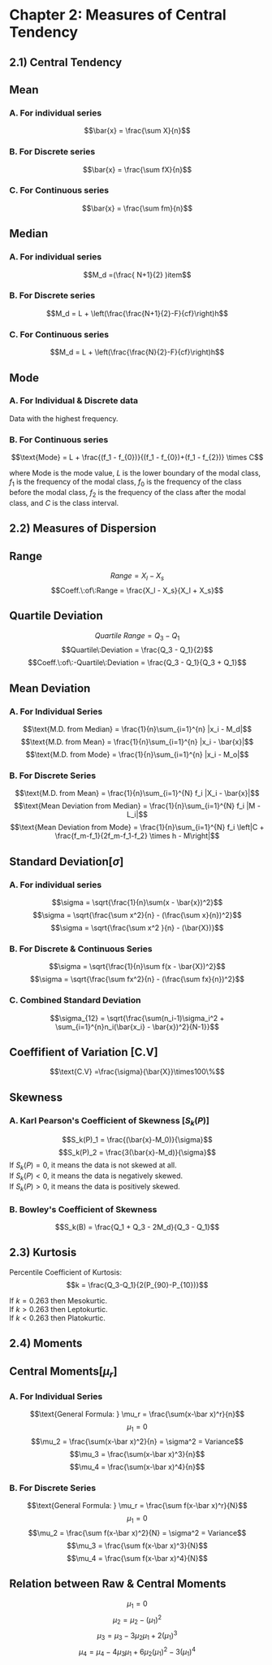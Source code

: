 # Chapter 2: Measures of Central Tendency

## 2.1) Central Tendency
## Mean
### A. For individual series
$$\bar{x} = \frac{\sum X}{n}$$
 ### B. For Discrete series
$$\bar{x} = \frac{\sum fX}{n}$$
 ### C. For Continuous series
$$\bar{x} = \frac{\sum fm}{n}$$

## Median
### A. For individual series
$$M_d =(\frac{ N+1}{2} )item$$

 ### B. For Discrete series

$$M_d = L + \left(\frac{\frac{N+1}{2}-F}{cf}\right)h$$


 ### C. For Continuous series
$$M_d = L + \left(\frac{\frac{N}{2}-F}{cf}\right)h$$



## Mode
### A. For Individual & Discrete data
Data with the highest frequency.

 ### B. For Continuous series
$$\text{Mode} = L + \frac{(f_1 - f_{0})}{(f_1 - f_{0})+(f_1 - f_{2})} \times C$$

where $\text{Mode}$ is the mode value, $L$ is the lower boundary of the modal class, $f_1$ is the frequency of the modal class, $f_{0}$ is the frequency of the class before the modal class, $f_2$ is the frequency of the class after the modal class, and $C$ is the class interval.

## 2.2) Measures of Dispersion

## Range
$$Range = X_l - X_s$$
$$Coeff.\:of\:Range = \frac{X_l - X_s}{X_l + X_s}$$

## Quartile Deviation
$$Quartile\:Range = Q_3 - Q_1$$
$$Quartile\:Deviation = \frac{Q_3 - Q_1}{2}$$
$$Coeff.\:of\:-Quartile\:Deviation = \frac{Q_3 - Q_1}{Q_3 + Q_1}$$

## Mean Deviation
### A. For Individual Series
$$\text{M.D. from Median} = \frac{1}{n}\sum_{i=1}^{n} |x_i - M_d|$$
$$\text{M.D. from Mean} = \frac{1}{n}\sum_{i=1}^{n} |x_i - \bar{x}|$$
$$\text{M.D. from Mode} = \frac{1}{n}\sum_{i=1}^{n} |x_i - M_o|$$

### B. For Discrete Series
$$\text{M.D. from Mean} = \frac{1}{n}\sum_{i=1}^{N} f_i |X_i - \bar{x}|$$
$$\text{Mean Deviation from Median} = \frac{1}{n}\sum_{i=1}^{N} f_i |M - L_i|$$
$$\text{Mean Deviation from Mode} = \frac{1}{n}\sum_{i=1}^{N} f_i \left|C + \frac{f_m-f_1}{2f_m-f_1-f_2} \times h - M\right|$$

## Standard Deviation[$\sigma$]
### A. For individual series
$$\sigma = \sqrt{\frac{1}{n}\sum(x - \bar{x})^2}$$
$$\sigma = \sqrt{\frac{\sum x^2}{n} - (\frac{\sum x}{n})^2}$$
$$\sigma = \sqrt{\frac{\sum x^2 }{n} - (\bar{X})}$$

### B. For Discrete & Continuous Series
$$\sigma = \sqrt{\frac{1}{n}\sum f(x - \bar{X})^2}$$
$$\sigma = \sqrt{\frac{\sum fx^2}{n} - (\frac{\sum fx}{n})^2}$$

### C. Combined Standard Deviation
$$\sigma_{12} = \sqrt{\frac{\sum(n_i-1)\sigma_i^2 + \sum_{i=1}^{n}n_i(\bar{x_i} - \bar{x})^2}{N-1}}$$

## Coeffifient of Variation [C.V]

$$\text{C.V} =\frac{\sigma}{\bar{X}}\times100\%$$

## Skewness

### A. Karl Pearson's Coefficient of Skewness [$S_k(P)$]
$$S_k(P)_1 = \frac{(\bar{x}-M_0)}{\sigma}$$
$$S_k(P)_2 = \frac{3(\bar{x}-M_d)}{\sigma}$$
If $S_k(P) = 0$, it means the data is not skewed at all.<br/>
If $S_k(P) < 0$, it means the data is negatively skewed. <br/>
If $S_k(P) > 0$, it means the data is positively skewed. 

### B. Bowley's Coefficient of Skewness
$$S_k(B) = \frac{Q_1 + Q_3 - 2M_d}{Q_3 - Q_1}$$


## 2.3) Kurtosis

Percentile Coefficient of Kurtosis:
$$k = \frac{Q_3-Q_1}{2(P_{90}-P_{10})}$$

If $k = 0.263$ then Mesokurtic.<br/>
If $k > 0.263$ then Leptokurtic.<br/>
If $k < 0.263$ then Platokurtic.<br/>

## 2.4) Moments
## Central Moments[$\mu_r$]
### A. For Individual Series
$$\text{General Formula: } \mu_r = \frac{\sum(x-\bar x)^r}{n}$$
$$\mu_1 = 0$$
$$\mu_2 = \frac{\sum(x-\bar x)^2}{n} = \sigma^2 = Variance$$
$$\mu_3 = \frac{\sum(x-\bar x)^3}{n}$$
$$\mu_4 = \frac{\sum(x-\bar x)^4}{n}$$

### B. For Discrete Series
$$\text{General Formula: } \mu_r = \frac{\sum f(x-\bar x)^r}{N}$$
$$\mu_1 = 0$$
$$\mu_2 = \frac{\sum f(x-\bar x)^2}{N} = \sigma^2 = Variance$$
$$\mu_3 = \frac{\sum f(x-\bar x)^3}{N}$$
$$\mu_4 = \frac{\sum f(x-\bar x)^4}{N}$$

## Relation between Raw & Central Moments

$$\mu_1 = 0 $$
$$\mu_2 = \mu_2 - (\mu_1)^2$$
$$\mu_3 = \mu_3 - 3\mu_2\mu_1 +2(\mu_1)^3$$
$$\mu_4 = \mu_4 - 4\mu_3\mu_1 + 6\mu_2(\mu_1)^2 - 3(\mu_1)^4$$

